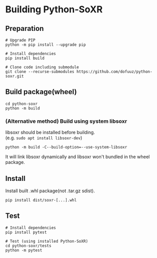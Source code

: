 # Building Python-SoXR

## Preparation
```
# Upgrade PIP
python -m pip install --upgrade pip

# Install dependencies
pip install build

# Clone code including submodule
git clone --recurse-submodules https://github.com/dofuuz/python-soxr.git
```


## Build package(wheel)
```
cd python-soxr
python -m build
```

### (Alternative method) Build using system libsoxr
libsoxr should be installed before building.  
(e.g. `sudo apt install libsoxr-dev`)
```
python -m build -C--build-option=--use-system-libsoxr
```
It will link libsoxr dynamically and libsoxr won't bundled in the wheel package.


## Install
Install built .whl package(not .tar.gz sdist).
```
pip install dist/soxr-[...].whl
```


## Test
```
# Install dependencies
pip install pytest

# Test (using installed Python-SoXR)
cd python-soxr/tests
python -m pytest
```
